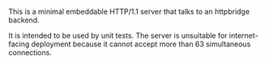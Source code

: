 This is a minimal embeddable HTTP/1.1 server that talks to an httpbridge backend.

It is intended to be used by unit tests. The server is unsuitable for
internet-facing deployment because it cannot accept more than 63 simultaneous connections.